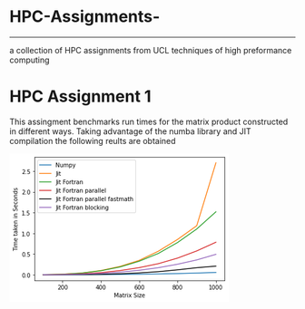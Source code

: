 # HPC-Assignments-
----------------------
a collection of HPC assignments from UCL techniques of high preformance computing

# HPC Assignment 1

This assingment benchmarks run times for the matrix product constructed in different ways.
Taking advantage of the numba library and JIT compilation the following reults are obtained

![Getting Started](HPC1img.png)

